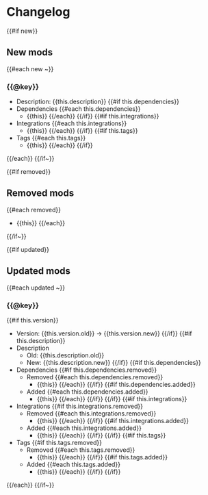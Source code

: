 # Changelog

{{#if new}}

## New mods

{{#each new ~}}

### {{@key}}

- Description: {{this.description}}
{{#if this.dependencies}}
- Dependencies
{{#each this.dependencies}}
  + {{this}}
{{/each}}
{{/if}}
{{#if this.integrations}}
- Integrations
{{#each this.integrations}}
  + {{this}}
{{/each}}
{{/if}}
{{#if this.tags}}
- Tags
{{#each this.tags}}
  + {{this}}
{{/each}}
{{/if}}

{{/each}}
{{/if~}}

{{#if removed}}

## Removed mods

{{#each removed}}
- {{this}}
{{/each}}

{{/if~}}

{{#if updated}}

## Updated mods

{{#each updated ~}}

### {{@key}}

{{#if this.version}}
- Version: {{this.version.old}} -> {{this.version.new}}
{{/if}}
{{#if this.description}}
- Description
  + Old: {{this.description.old}}
  + New: {{this.description.new}}
{{/if}}
{{#if this.dependencies}}
- Dependencies
{{#if this.dependencies.removed}}
  + Removed
{{#each this.dependencies.removed}}
    - {{this}}
{{/each}}
{{/if}}
{{#if this.dependencies.added}}
  + Added
{{#each this.dependencies.added}}
    - {{this}}
{{/each}}
{{/if}}
{{/if}}
{{#if this.integrations}}
- Integrations
{{#if this.integrations.removed}}
  + Removed
{{#each this.integrations.removed}}
    - {{this}}
{{/each}}
{{/if}}
{{#if this.integrations.added}}
  + Added
{{#each this.integrations.added}}
    - {{this}}
{{/each}}
{{/if}}
{{/if}}
{{#if this.tags}}
- Tags
{{#if this.tags.removed}}
  + Removed
{{#each this.tags.removed}}
    - {{this}}
{{/each}}
{{/if}}
{{#if this.tags.added}}
  + Added
{{#each this.tags.added}}
    - {{this}}
{{/each}}
{{/if}}
{{/if}}

{{/each}}
{{/if~}}
